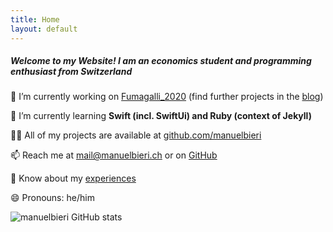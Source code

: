 ```yaml
---
title: Home
layout: default
---
```

<h5 class="home-page-heading">Welcome to my Website! I am an economics student and programming enthusiast from Switzerland</h5>

🔭 I’m currently working on [Fumagalli_2020<i class="bi-box-arrow-up-right link-icon"></i>](https://github.com/manuelbieri/Fumagalli_2020) (find further projects in the [blog](blog.html))

🌱 I’m currently learning **Swift (incl. SwiftUi) and Ruby (context of Jekyll)**

👨‍💻 All of my projects are available at [github.com/manuelbieri<i class="bi-box-arrow-up-right link-icon"></i>](https://github.com/manuelbieri)

📫 Reach me at [mail@manuelbieri.ch](mailto:mail@manuelbieri.ch) or on [GitHub<i class="bi-box-arrow-up-right link-icon"></i>](https://github.com/manuelbieri)

📄 Know about my [experiences](about.html)

😄 Pronouns: he/him

<img src="https://github-readme-streak-stats.herokuapp.com/?user=manuelbieri" class="github-stats" alt="manuelbieri GitHub stats" />
